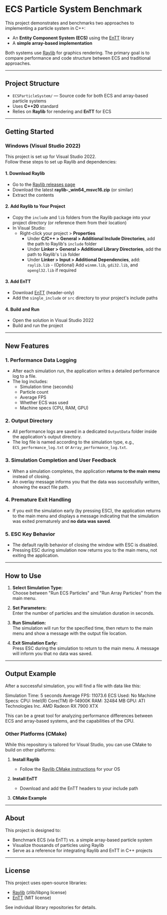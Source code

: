 # ECS Particle System Benchmark

This project demonstrates and benchmarks two approaches to implementing a particle system in C++:  
- An **Entity Component System (ECS)** using the [EnTT](https://github.com/skypjack/entt) library  
- A **simple array-based implementation**  

Both systems use [Raylib](https://www.raylib.com/) for graphics rendering. The primary goal is to compare performance and code structure between ECS and traditional approaches.

---

## Project Structure

- `ECSParticleSystem/` — Source code for both ECS and array-based particle systems
- Uses **C++20** standard
- Relies on **Raylib** for rendering and **EnTT** for ECS

---

## Getting Started

### Windows (Visual Studio 2022)

This project is set up for Visual Studio 2022.  
Follow these steps to set up Raylib and dependencies:

#### 1. Download Raylib

- Go to the [Raylib releases page](https://github.com/raysan5/raylib/releases)
- Download the latest **raylib-<version>_win64_msvc16.zip** (or similar)
- Extract the contents

#### 2. Add Raylib to Your Project

- Copy the `include` and `lib` folders from the Raylib package into your project directory (or reference them from their location)
- In Visual Studio:
  - Right-click your project > __Properties__
    - Under __C/C++ > General > Additional Include Directories__, add the path to Raylib's `include` folder
    - Under __Linker > General > Additional Library Directories__, add the path to Raylib's `lib` folder
    - Under __Linker > Input > Additional Dependencies__, add:    ```
      raylib.lib
  ```    - (Optional) Add `winmm.lib`, `gdi32.lib`, and `opengl32.lib` if required

#### 3. Add EnTT

- Download [EnTT](https://github.com/skypjack/entt) (header-only)
- Add the `single_include` or `src` directory to your project's include paths

#### 4. Build and Run

- Open the solution in Visual Studio 2022
- Build and run the project

---

## **New Features**

### 1. **Performance Data Logging**
- After each simulation run, the application writes a detailed performance log to a file.
- The log includes:
  - Simulation time (seconds)
  - Particle count
  - Average FPS
  - Whether ECS was used
  - Machine specs (CPU, RAM, GPU)

### 2. **Output Directory**
- All performance logs are saved in a dedicated `OutputData` folder inside the application's output directory.
- The log file is named according to the simulation type, e.g., `ECS_performance_log.txt` or `Array_performance_log.txt`.

### 3. **Simulation Completion and User Feedback**
- When a simulation completes, the application **returns to the main menu** instead of closing.
- An overlay message informs you that the data was successfully written, showing the exact file path.

### 4. **Premature Exit Handling**
- If you exit the simulation early (by pressing ESC), the application returns to the main menu and displays a message indicating that the simulation was exited prematurely and **no data was saved**.

### 5. **ESC Key Behavior**
- The default raylib behavior of closing the window with ESC is disabled.
- Pressing ESC during simulation now returns you to the main menu, not exiting the application.

---

## **How to Use**

1. **Select Simulation Type:**  
   Choose between "Run ECS Particles" and "Run Array Particles" from the main menu.

2. **Set Parameters:**  
   Enter the number of particles and the simulation duration in seconds.

3. **Run Simulation:**  
   The simulation will run for the specified time, then return to the main menu and show a message with the output file location.

4. **Exit Simulation Early:**  
   Press ESC during the simulation to return to the main menu. A message will inform you that no data was saved.

---

## **Output Example**

After a successful simulation, you will find a file with data like this:

Simulation Time: 5 seconds
Average FPS: 11073.6
ECS Used: No
Machine Specs:
  CPU: Intel(R) Core(TM) i9-14900K
  RAM: 32484 MB
  GPU: ATI Technologies Inc. AMD Radeon RX 7900 XTX

This can be a great tool for analyzing performance differences between ECS and array-based systems, and the capabilities of the CPU.

### Other Platforms (CMake)

While this repository is tailored for Visual Studio, you can use CMake to build on other platforms:

1. **Install Raylib**  
   - Follow the [Raylib CMake instructions](https://github.com/raysan5/raylib/wiki/Working-on-GNU-Linux#using-cmake) for your OS

2. **Install EnTT**  
   - Download and add the EnTT headers to your include path

3. **CMake Example**

---

## About

This project is designed to:
- Benchmark ECS (via EnTT) vs. a simple array-based particle system
- Visualize thousands of particles using Raylib
- Serve as a reference for integrating Raylib and EnTT in C++ projects

---

## License

This project uses open-source libraries:
- [Raylib](https://github.com/raysan5/raylib) (zlib/libpng license)
- [EnTT](https://github.com/skypjack/entt) (MIT license)

See individual library repositories for details.
